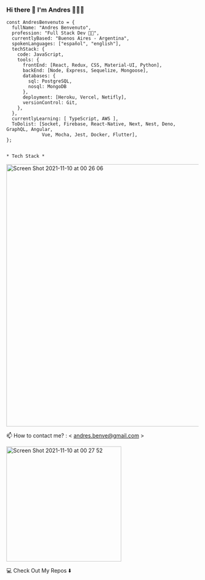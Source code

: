 ### Hi there 👋 I'm Andres 🧑‍💻🚀

    const AndresBenvenuto = {
      fullName: "Andres Benvenuto",
      profession: "Full Stack Dev 🧑‍💻", 
      currentlyBased: "Buenos Aires - Argentina",
      spokenLanguages: ["español", "english"],
      techStack: {
        code: JavaScript,
        tools: {
          frontEnd: [React, Redux, CSS, Material-UI, Python],
          backEnd: [Node, Express, Sequelize, Mongoose],
          databases: {
            sql: PostgreSQL,
            nosql: MongoDB
          },
          deployment: [Heroku, Vercel, Netifly],
          versionControl: Git,
        },
      },
      currentlyLearning: [ TypeScript, AWS ],
      ToDolist: [Socket, Firebase, React-Native, Next, Nest, Deno, GraphQL, Angular, 
                 Vue, Mocha, Jest, Docker, Flutter],
    };
 
 
    * Tech Stack * 
     
 <img width="686" alt="Screen Shot 2021-11-10 at 00 26 06" src="https://user-images.githubusercontent.com/56841920/141044330-e54e2e0e-150e-42a6-9256-b3aefc2fb4c2.png">


    

📫 How to contact me? : < andres.benve@gmail.com >

<img width="301" alt="Screen Shot 2021-11-10 at 00 27 52" src="https://user-images.githubusercontent.com/56841920/141044480-0db4138b-a770-47a8-8b69-44d470eba52d.png">


💻 Check Out My Repos ⬇️
